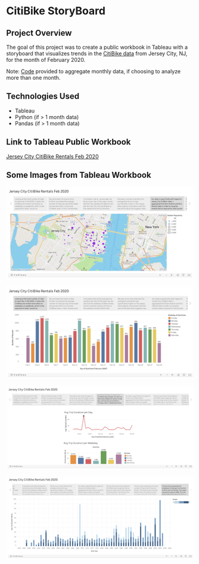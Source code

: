 # CitiBike StoryBoard

## Project Overview

The goal of this project was to create a public workbook in Tableau with a storyboard that visualizes trends in the [CitiBike data](data/citibike_JC_feb2020.csv) from Jersey City, NJ, for the month of February 2020.

Note: [Code](citibike_aggregate_data.ipynb) provided to aggregate monthly data, if choosing to analyze more than one month. 

## Technologies Used

- Tableau
- Python (if > 1 month data)
- Pandas (if > 1 month data)

## Link to Tableau Public Workbook

[Jersey City CitiBike Rentals Feb 2020](https://public.tableau.com/profile/julia.o.brien#!/vizhome/CitiBikeRentals-JC_Feb2020/JerseyCityCitiBikeRentalsFeb2020?publish=yes)

## Some Images from Tableau Workbook

![](images/jcmap.png)

![](images/totalrides.png)

![](images/outlier.png)

![](images/avgtrip.png)
